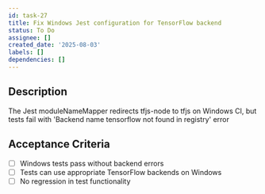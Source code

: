 ```yaml
---
id: task-27
title: Fix Windows Jest configuration for TensorFlow backend
status: To Do
assignee: []
created_date: '2025-08-03'
labels: []
dependencies: []
---
```


## Description

The Jest moduleNameMapper redirects tfjs-node to tfjs on Windows CI, but tests fail with 'Backend name tensorflow not found in registry' error

## Acceptance Criteria

- [ ] Windows tests pass without backend errors
- [ ] Tests can use appropriate TensorFlow backends on Windows
- [ ] No regression in test functionality
